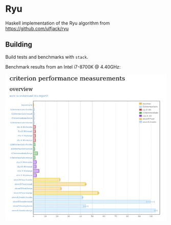 # Ryu

Haskell implementation of the Ryu algorithm from https://github.com/ulfjack/ryu

## Building

Build tests and benchmarks with `stack`.

Benchmark results from an Intel i7-8700K @ 4.40GHz:

<img src="www/bench.png">
